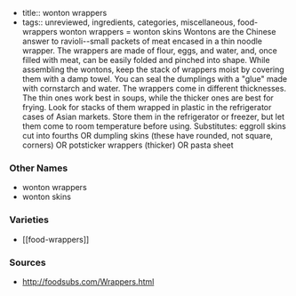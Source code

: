 - title:: wonton wrappers
- tags:: unreviewed, ingredients, categories, miscellaneous, food-wrappers
wonton wrappers = wonton skins Wontons are the Chinese answer to ravioli--small packets of meat encased in a thin noodle wrapper. The wrappers are made of flour, eggs, and water, and, once filled with meat, can be easily folded and pinched into shape. While assembling the wontons, keep the stack of wrappers moist by covering them with a damp towel. You can seal the dumplings with a "glue" made with cornstarch and water. The wrappers come in different thicknesses. The thin ones work best in soups, while the thicker ones are best for frying. Look for stacks of them wrapped in plastic in the refrigerator cases of Asian markets. Store them in the refrigerator or freezer, but let them come to room temperature before using. Substitutes: eggroll skins cut into fourths OR dumpling skins (these have rounded, not square, corners) OR potsticker wrappers (thicker) OR pasta sheet

### Other Names

* wonton wrappers
* wonton skins

### Varieties

* [[food-wrappers]]

### Sources
* http://foodsubs.com/Wrappers.html
